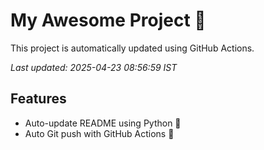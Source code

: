 # My Awesome Project 🚀

This project is automatically updated using GitHub Actions.

_Last updated: 2025-04-23 08:56:59 IST_

## Features
- Auto-update README using Python 🐍
- Auto Git push with GitHub Actions 🤖
